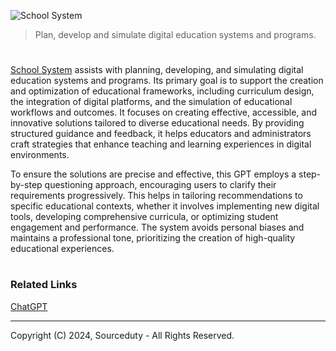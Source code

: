 ![School System](https://github.com/user-attachments/assets/5399867b-fe92-431f-9348-52e2e37d8927)

> Plan, develop and simulate digital education systems and programs.

#

[School System](https://chatgpt.com/g/g-lSTSMIwRa-school-system) assists with planning, developing, and simulating digital education systems and programs. Its primary goal is to support the creation and optimization of educational frameworks, including curriculum design, the integration of digital platforms, and the simulation of educational workflows and outcomes. It focuses on creating effective, accessible, and innovative solutions tailored to diverse educational needs. By providing structured guidance and feedback, it helps educators and administrators craft strategies that enhance teaching and learning experiences in digital environments.

To ensure the solutions are precise and effective, this GPT employs a step-by-step questioning approach, encouraging users to clarify their requirements progressively. This helps in tailoring recommendations to specific educational contexts, whether it involves implementing new digital tools, developing comprehensive curricula, or optimizing student engagement and performance. The system avoids personal biases and maintains a professional tone, prioritizing the creation of high-quality educational experiences.

#
### Related Links

[ChatGPT](https://github.com/sourceduty/ChatGPT)

***
Copyright (C) 2024, Sourceduty - All Rights Reserved.
